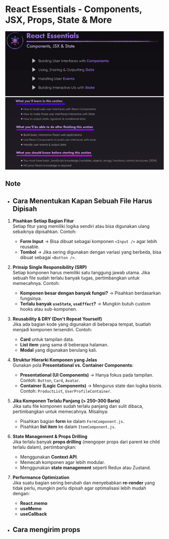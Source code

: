 # React Essentials - Components, JSX, Props, State & More

![React Logo](image.png) ![Code Example](image-1.png)

## Note

- ## Cara Menentukan Kapan Sebuah File Harus Dipisah

1. **Pisahkan Setiap Bagian Fitur**  
   Setiap fitur yang memiliki logika sendiri atau bisa digunakan ulang sebaiknya
   dipisahkan. Contoh:

   - **Form Input** → Bisa dibuat sebagai komponen `<Input />` agar lebih reusable.
   - **Tombol** → Jika sering digunakan dengan variasi yang berbeda, bisa dibuat
     sebagai `<Button />`.

2. **Prinsip Single Responsibility (SRP)**  
   Setiap komponen harus memiliki satu tanggung jawab utama. Jika sebuah file sudah
   terlalu banyak tugas, pertimbangkan untuk memecahnya. Contoh:

   - **Komponen besar dengan banyak fungsi?** → Pisahkan berdasarkan fungsinya.
   - **Terlalu banyak `useState`, `useEffect`?** → Mungkin butuh custom hooks atau
     sub-komponen.

3. **Reusability & DRY (Don't Repeat Yourself)**  
   Jika ada bagian kode yang digunakan di beberapa tempat, buatlah menjadi komponen
   tersendiri. Contoh:

   - **Card** untuk tampilan data.
   - **List item** yang sama di beberapa halaman.
   - **Modal** yang digunakan berulang kali.

4. **Struktur Hierarki Komponen yang Jelas**  
   Gunakan pola **Presentational vs. Container Components**:

   - **Presentational (UI Components)** → Hanya fokus pada tampilan. Contoh:
     `Button`, `Card`, `Avatar`.
   - **Container (Logic Components)** → Mengurus state dan logika bisnis. Contoh:
     `ProductList`, `UserProfileContainer`.

5. **Jika Komponen Terlalu Panjang (> 250–300 Baris)**  
   Jika satu file komponen sudah terlalu panjang dan sulit dibaca, pertimbangkan
   untuk memecahnya. Misalnya:

   - Pisahkan bagian **form** ke dalam `FormComponent.js`.
   - Pisahkan **list item** ke dalam `ItemComponent.js`.

6. **State Management & Props Drilling**  
   Jika terlalu banyak **props drilling** (mengoper props dari parent ke child
   terlalu dalam), pertimbangkan:

   - Menggunakan **Context API**.
   - Memecah komponen agar lebih modular.
   - Menggunakan **state management** seperti Redux atau Zustand.

7. **Performance Optimization**  
   Jika suatu bagian sering berubah dan menyebabkan **re-render** yang tidak perlu,
   mungkin perlu dipisah agar optimalisasi lebih mudah dengan:
   - **React.memo**
   - **useMemo**
   - **useCallback**

- ## Cara mengirim props
